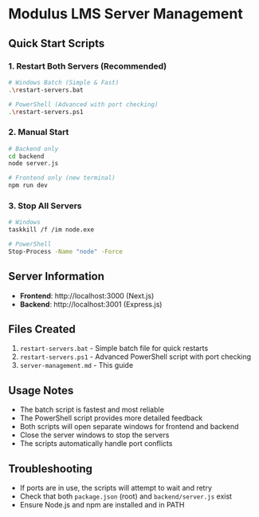 # Modulus LMS Server Management

## Quick Start Scripts

### 1. Restart Both Servers (Recommended)
```bash
# Windows Batch (Simple & Fast)
.\restart-servers.bat

# PowerShell (Advanced with port checking)
.\restart-servers.ps1
```

### 2. Manual Start
```bash
# Backend only
cd backend
node server.js

# Frontend only (new terminal)
npm run dev
```

### 3. Stop All Servers
```bash
# Windows
taskkill /f /im node.exe

# PowerShell
Stop-Process -Name "node" -Force
```

## Server Information

- **Frontend**: http://localhost:3000 (Next.js)
- **Backend**: http://localhost:3001 (Express.js)

## Files Created

1. `restart-servers.bat` - Simple batch file for quick restarts
2. `restart-servers.ps1` - Advanced PowerShell script with port checking
3. `server-management.md` - This guide

## Usage Notes

- The batch script is fastest and most reliable
- The PowerShell script provides more detailed feedback
- Both scripts will open separate windows for frontend and backend
- Close the server windows to stop the servers
- The scripts automatically handle port conflicts

## Troubleshooting

- If ports are in use, the scripts will attempt to wait and retry
- Check that both `package.json` (root) and `backend/server.js` exist
- Ensure Node.js and npm are installed and in PATH
